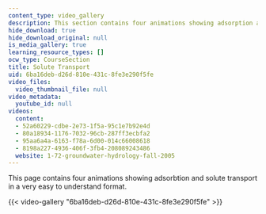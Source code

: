 ```yaml
---
content_type: video_gallery
description: This section contains four animations showing adsorption and mass transfer.
hide_download: true
hide_download_original: null
is_media_gallery: true
learning_resource_types: []
ocw_type: CourseSection
title: Solute Transport
uid: 6ba16deb-d26d-810e-431c-8fe3e290f5fe
video_files:
  video_thumbnail_file: null
video_metadata:
  youtube_id: null
videos:
  content:
  - 52a60229-cdbe-2e73-1f5a-95c1e7b92e4d
  - 80a18934-1176-7032-96cb-287ff3ecbfa2
  - 95aa6a4a-6163-f78a-6d00-014c66008618
  - 8198a227-4936-406f-3fb4-208089243486
  website: 1-72-groundwater-hydrology-fall-2005
---
```


This page contains four animations showing adsorbtion and solute transport in a very easy to understand format.

{{< video-gallery "6ba16deb-d26d-810e-431c-8fe3e290f5fe" >}}

